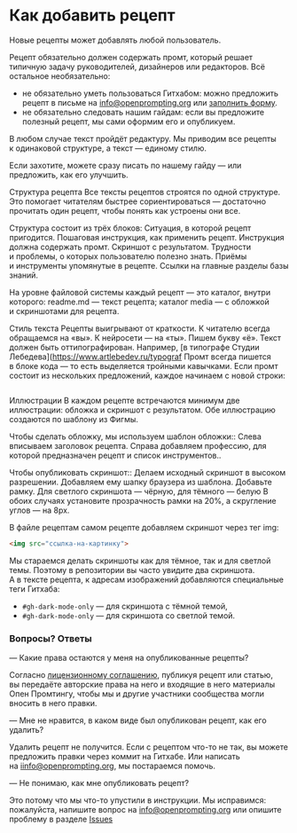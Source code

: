 # Как добавить рецепт

Новые рецепты может добавлять любой пользователь.

Рецепт обязательно должен содержать промт, который решает типичную задачу руководителей, дизайнеров или редакторов. Всё остальное необязательно:
* не&nbsp;обязательно уметь пользоваться Гитхабом: можно предложить рецепт в&nbsp;письме на&nbsp;info@openprompting.org или [заполнить форму](https://github.com/Open-Prompting/Knowledge-Base/issues/new?assignees=octocat&labels=%D0%9D%D0%BE%D0%B2%D1%8B%D0%B9+%D1%80%D0%B5%D1%86%D0%B5%D0%BF%D1%82&projects=&template=form-recipe.yml&title=%5B%D0%9D%D0%BE%D0%B2%D1%8B%D0%B9+%D1%80%D0%B5%D1%86%D0%B5%D0%BF%D1%82%5D%3A). 
* не&nbsp;обязательно следовать нашим гайдам: если вы&nbsp;предложите полезный рецепт, мы&nbsp;сами оформим его и&nbsp;опубликуем. 

В&nbsp;любом случае текст пройдёт редактуру. Мы&nbsp;приводим все рецепты к&nbsp;одинаковой структуре, а&nbsp;текст&nbsp;&mdash; единому стилю.

Если захотите, можете сразу писать по&nbsp;нашему гайду&nbsp;&mdash; или предложить, как его улучшить. 

Структура рецепта
Все тексты рецептов строятся по&nbsp;одной структуре. Это помогает читателям быстрее сориентироваться&nbsp;&mdash; достаточно прочитать один рецепт, чтобы понять как устроены они все.

Структура состоит из&nbsp;трёх блоков:
Ситуация, в&nbsp;которой рецепт пригодится.
Пошаговая инструкция, как применить рецепт. Инструкция должна содержать промт.
Скриншот с&nbsp;результатом.
Трудности и&nbsp;проблемы, о&nbsp;которых пользователю полезно знать.
Приёмы и&nbsp;инструменты упомянутые в&nbsp;рецепте.
Ссылки на&nbsp;главные разделы базы знаний.


На&nbsp;уровне файловой системы каждый рецепт&nbsp;&mdash; это каталог, внутри которого:
readme.md&nbsp;&mdash; текст рецепта;
каталог media&nbsp;&mdash; с&nbsp;обложкой и&nbsp;скриншотами для рецепта.


Стиль текста
Рецепты выигрывают от&nbsp;краткости.
К&nbsp;читателю всегда обращаемся на&nbsp;&laquo;вы&raquo;. К&nbsp;нейросети&nbsp;&mdash; на&nbsp;&laquo;ты&raquo;.
Пишем букву &laquo;ё&raquo;.
Текст должен быть оттипографирован. Например, [в&nbsp;типографе Студии Лебедева](https://www.artlebedev.ru/typograf
Промт всегда пишется в&nbsp;блоке кода&nbsp;&mdash; то&nbsp;есть выделяется тройными кавычками. Если промт состоит из&nbsp;нескольких предложений, каждое начинаем с&nbsp;новой строки:


```
```
Иллюстрации
В&nbsp;каждом рецепте встречаются минимум две иллюстрации: обложка и&nbsp;скриншот с&nbsp;результатом. Обе иллюстрацию создаются по&nbsp;шаблону из&nbsp;Фигмы.

Чтобы сделать обложку, мы&nbsp;используем шаблон обложки::
Слева вписываем заголовок рецепта.
Справа добавляем профессию, для которой предназначен рецепт и&nbsp;список инструментов..


Чтобы опубликовать скриншот::
Делаем исходный скриншот в&nbsp;высоком разрешении.
Добавляем ему шапку браузера из&nbsp;шаблона.
Добавьте рамку. Для светлого скриншота&nbsp;&mdash; чёрную, для тёмного&nbsp;&mdash; белую&nbsp;В обоих случаях установите прозрачность рамки на&nbsp;20%, а&nbsp;скругление углов&nbsp;&mdash; на&nbsp;8px.



В&nbsp;файле рецептам самом рецепте добавляем скриншот через тег img:
```html
<img src="ссылка-на-картинку">
```

Мы&nbsp;стараемся делать скриншоты как для тёмное, так и&nbsp;для светлой темы. Поэтому в&nbsp;репозитории вы&nbsp;часто увидите два скриншота. А&nbsp;в&nbsp;тексте рецепта, к&nbsp;адресам изображений добавляются специальные теги Гитхаба:
* `#gh-dark-mode-only` &mdash; для скриншота с&nbsp;тёмной темой,
* `#gh-dark-mode-only` &mdash; для скриншота со&nbsp;светлой темой.


### Вопросы? Ответы

&mdash;&nbsp;Какие права остаются у&nbsp;меня на&nbsp;опубликованные рецепты?

Согласно [лицензионному соглашению](https://github.com/Open-Prompting/Knowledge-Base/blob/main/licence.md), публикуя рецепт или статью, вы&nbsp;передаёте авторские права на&nbsp;него и&nbsp;входящие в&nbsp;него материалы Опен Промтингу, чтобы мы&nbsp;и&nbsp;другие участники сообщества могли вносить в&nbsp;него правки.

&mdash;&nbsp;Мне не&nbsp;нравится, в&nbsp;каком виде был опубликован рецепт, как его удалить?

Удалить рецепт не&nbsp;получится. Если с&nbsp;рецептом что-то не&nbsp;так, вы&nbsp;можете предложить правки через коммит на&nbsp;Гитхабе. Или написать на&nbsp;iinfo@openprompting.org, мы&nbsp;постараемся помочь.

&mdash;&nbsp;Не&nbsp;понимаю, как мне опубликовать рецепт?

Это потому что мы&nbsp;что-то упустили в&nbsp;инструкции. Мы&nbsp;исправимся: пожалуйста, напишите вопрос на&nbsp;info@openprompting.org или опишите проблему в&nbsp;разделе [Issues](https://github.com/Open-Prompting/Open-Prompting/issues)
